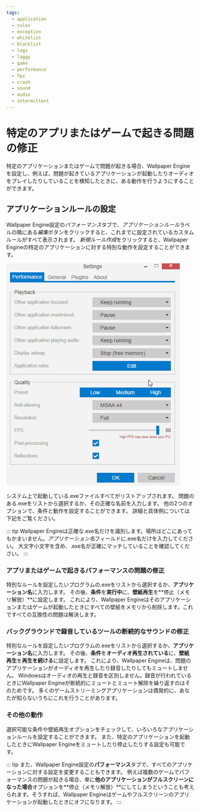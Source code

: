 ```yaml
---
tags:
  - application
  - rules
  - exception
  - whitelist
  - blacklist
  - lags
  - laggy
  - game
  - performance
  - fps
  - crash
  - sound
  - audio
  - intermittent
---
```


# 特定のアプリまたはゲームで起きる問題の修正

特定のアプリケーションまたはゲームで問題が起きる場合、Wallpaper Engineを設定し、例えば、問題が起きているアプリケーションが起動したりオーディオをプレイしたりしていることを検知したときに、ある動作を行うようにすることができます。

## アプリケーションルールの設定

Wallpaper Engine設定の*パフォーマンス*タブで、*アプリケーションルール*ラベルの隣にある*編集*ボタンをクリックすると、これまでに設定されているカスタムルールがすべて表示されます。 *新規ルール作成*をクリックすると、Wallpaper Engineの特定のアプリケーションに対する特別な動作を設定することができます。

![アプリケーションルール概要](./applicationrule.gif)

システム上で起動している.exeファイルすべてがリストアップされます。 問題のある.exeをリストから選択するか、その正確な名前を入力します。 他の2つのオプションで、条件と動作を設定することができます。 詳細と具体例については下記をご覧ください。

::: tip
Wallpaper Engineは正確な.exe名だけを識別します。場所はどこにあってもかまいません。*アプリケーション名*フィールドに.exe名だけを入力してください。 大文字小文字を含め、.exe名が正確にマッチしていることを確認してください。
:::

### アプリまたはゲームで起きるパフォーマンスの問題の修正

特別なルールを設定したいプログラムの.exeをリストから選択するか、**アプリケーション名**に入力します。 その後、**条件**を**実行中**に、**壁紙再生**を**停止（メモリ解放）**に設定します。 これにより、Wallpaper Engineはそのアプリケーションまたはゲームが起動したときにすべての壁紙をメモリから削除します。これですべての互換性の問題は解決します。

### バックグラウンドで録音しているツールの断続的なサウンドの修正

特別なルールを設定したいプログラムの.exeをリストから選択するか、**アプリケーション名**に入力します。 その後、**条件**を**オーディオ再生されている**に、**壁紙再生**を**再生を続ける**に設定します。 これにより、Wallpaper Engineは、問題のアプリケーションがオーディオを再生したり録音したりしてもミュートしません。 Windowsはオーディオの再生と録音を区別しません。録音が行われているときにWallpaper Engineが断続的にミュートとミュート解除を繰り返すのはそのためです。 多くのゲームストリーミングアプリケーションは偶発的に、あなたが知らないうちにこれを行うことがあります。

### その他の動作

選択可能な条件や壁紙再生オプションをチェックして、いろいろなアプリケーションルールを設定することができます。 また、特定のアプリケーションを起動したときにWallpaper Engineをミュートしたり停止したりする設定も可能です。

::: tip
また、Wallpaper Engine設定の**パフォーマンス**タブで、すべてのアプリケーションに対する設定を変更することもできます。 例えば複数のゲームでパフォーマンスの問題が起きる場合、単に**他のアプリケーションがフルスクリーンになった場合**オプションを**停止（メモリ解放）**にしてしまうということも考えられます。そうすれば、Wallpaper Engineはゲームやフルスクリーンのアプリケーションが起動したときにオフになります。
:::
